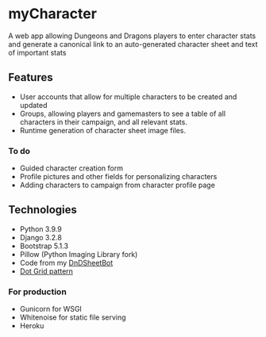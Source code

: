# myCharacter
A web app allowing Dungeons and Dragons players to enter character stats and generate a canonical link to an auto-generated character sheet and text of important stats
## Features
* User accounts that allow for multiple characters to be created and updated
* Groups, allowing players and gamemasters to see a table of all characters in their campaign, and all relevant stats.
* Runtime generation of character sheet image files.
### To do
* Guided character creation form
* Profile pictures and other fields for personalizing characters
* Adding characters to campaign from character profile page
## Technologies
* Python 3.9.9
* Django 3.2.8
* Bootstrap 5.1.3
* Pillow (Python Imaging Library fork)
* Code from my [DnDSheetBot](https://github.com/TyTyDavis/CharacterSheetBot)
* [Dot Grid pattern](https://www.toptal.com/designers/subtlepatterns/dot-grid-pattern/)
### For production
* Gunicorn for WSGI
* Whitenoise for static file serving
* Heroku
